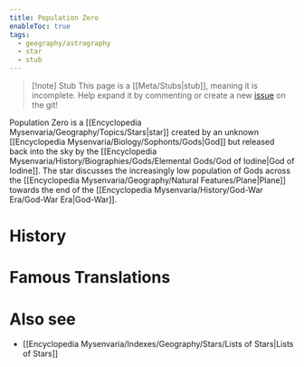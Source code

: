 ```yaml
---
title: Population Zero
enableToc: true
tags:
  - geography/astrography
  - star
  - stub
---
```


> [!note] Stub
> This page is a [[Meta/Stubs|stub]], meaning it is incomplete. Help expand it by commenting or create a new [issue](https://github.com/RagtimeGal/quartz--encyclopedia-mysenvaria/issues/new/choose) on the git!


Population Zero is a [[Encyclopedia Mysenvaria/Geography/Topics/Stars|star]] created by an unknown [[Encyclopedia Mysenvaria/Biology/Sophonts/Gods|God]] but released back into the sky by the [[Encyclopedia Mysenvaria/History/Biographies/Gods/Elemental Gods/God of Iodine|God of Iodine]]. The star discusses the increasingly low population of Gods across the [[Encyclopedia Mysenvaria/Geography/Natural Features/Plane|Plane]] towards the end of the [[Encyclopedia Mysenvaria/History/God-War Era/God-War Era|God-War]].
# History

# Famous Translations

# Also see
- [[Encyclopedia Mysenvaria/Indexes/Geography/Stars/Lists of Stars|Lists of Stars]]

